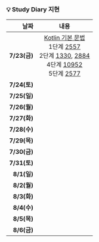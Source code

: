 ### 💡 Study Diary 지현  

|날짜|내용|
|------:|:---:|
|**7/23(금)**|[Kotlin 기본 문법](https://github.com/sangilyoon-dev/SSAFY_6th_KotlinStudy/blob/main/%EC%9A%B0%EC%A7%80%ED%98%84/Kotlin%20%EA%B8%B0%EB%B3%B8%20%EB%AC%B8%EB%B2%95.md)<br />1단계 [2557](https://www.acmicpc.net/problem/2557)<br />2단계 [1330](https://www.acmicpc.net/problem/1330), [2884](https://www.acmicpc.net/problem/2884)<br />4단계 [10952](https://www.acmicpc.net/problem/10952)<br />5단계 [2577](https://www.acmicpc.net/problem/2577)|
|**7/24(토)**||
|**7/25(일)**||
|**7/26(월)**||
|**7/27(화)**||
|**7/28(수)**||
|**7/29(목)**||
|**7/30(금)**||
|**7/31(토)**||
|**8/1(일)**||
|**8/2(월)**||
|**8/3(화)**||
|**8/4(수)**||
|**8/5(목)**||
|**8/6(금)**||
